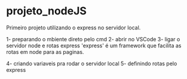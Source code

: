 # projeto_nodeJS
Primeiro projeto utilizando o express no servidor local.


1- preparando o mbiente direto pelo cmd
2- abrir no VSCode
3- ligar o servidor node e rotas express
   'express' é um framework que facilita as rotas em node
    para as paginas.

4- criando variaveis pra rodar o servidor local
5- definindo rotas pelo express
